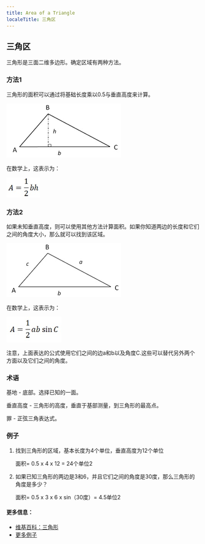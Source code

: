 ```yaml
---
title: Area of a Triangle
localeTitle: 三角区
---
```

## 三角区

三角形是三面二维多边形。确定区域有两种方法。

### 方法1

三角形的面积可以通过将基础长度乘以0.5与垂直高度来计算。

![三角-1](https://github.com/uuykay/misc/blob/master/area-triangle-image-2.jpg)

在数学上，这表示为：

![公式1](https://github.com/uuykay/misc/blob/master/triangle-equation-area-1.jpg)

### 方法2

如果未知垂直高度，则可以使用其他方法计算面积。如果你知道两边的长度和它们之间的角度大小，那么就可以找到该区域。

![三角-2](https://github.com/uuykay/misc/blob/master/area-triangle-image-3.jpg)

在数学上，这表示为：

![配方2](https://github.com/uuykay/misc/blob/master/triangle-equation-area-2.jpg)

注意，上面表达的公式使用它们之间的边a和b以及角度C.这些可以替代另外两个方面以及它们之间的角度。

### 术语

基地 - 底部。选择已知的一面。

垂直高度 - 三角形的高度，垂直于基部测量，到三角形的最高点。

罪 - 正弦三角表达式。

### 例子

1.  找到三角形的区域，基本长度为4个单位，垂直高度为12个单位
    
    面积= 0.5 x 4 x 12 = 24个单位2
    
2.  如果已知三角形的两边是3和6，并且它们之间的角度是30度，那么三角形的角度是多少？
    
    面积= 0.5 x 3 x 6 x sin（30度）= 4.5单位2
    

#### 更多信息：

*   [维基百科：三角形](https://en.wikipedia.org/wiki/Triangle)
*   [更多例子](https://mathbits.com/MathBits/TISection/Trig/AreaTrigTri.htm)